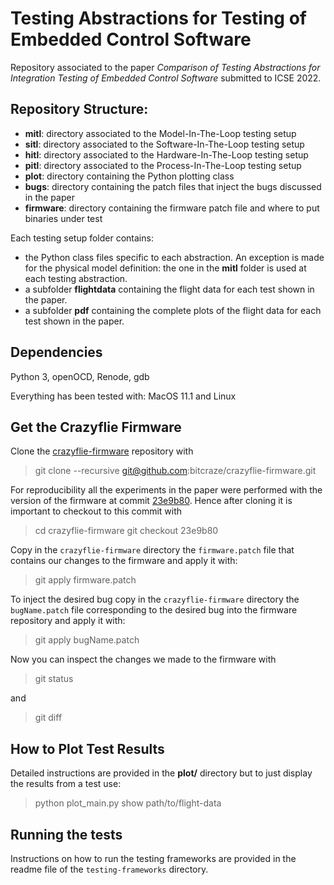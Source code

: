 # Testing Abstractions for Testing of Embedded Control Software

Repository associated to the paper _Comparison of Testing Abstractions for Integration Testing of Embedded Control Software_ submitted to ICSE 2022.

## Repository Structure:

 * **mitl**: directory associated to the Model-In-The-Loop testing setup
 * **sitl**: directory associated to the Software-In-The-Loop testing setup
 * **hitl**: directory associated to the Hardware-In-The-Loop testing setup
 * **pitl**: directory associated to the Process-In-The-Loop testing setup
 * **plot**: directory containing the Python plotting class
 * **bugs**: directory containing the patch files that inject the bugs discussed in the paper
 * **firmware**: directory containing the firmware patch file and where to put binaries under test

Each testing setup folder contains:

 * the Python class files specific to each abstraction. An exception is made for the physical model definition: the one in the **mitl** folder is used at each testing abstraction.
 * a subfolder **flightdata** containing the flight data for each test shown in the paper.
 * a subfolder **pdf** containing the complete plots of the flight data for each test shown in the paper.

## Dependencies

Python 3, openOCD, Renode, gdb

Everything has been tested with: MacOS 11.1 and Linux

## Get the Crazyflie Firmware 
Clone the [crazyflie-firmware](https://github.com/bitcraze/crazyflie-firmware) repository with

> git clone --recursive git@github.com:bitcraze/crazyflie-firmware.git

For reproducibility all the experiments in the paper were performed with the version of the firmware at commit [23e9b80](https://github.com/bitcraze/crazyflie-firmware/commit/23e9b80caa9137d2953ae6dce57507fda1b05a8c).
Hence after cloning it is important to checkout to this commit with

> cd crazyflie-firmware
> git checkout 23e9b80

Copy in the `crazyflie-firmware` directory the `firmware.patch` file that contains our changes to the firmware and apply it with:

> git apply firmware.patch

To inject the desired bug copy in the `crazyflie-firmware` directory the `bugName.patch` file corresponding to the desired bug into the firmware repository and apply it with:

> git apply bugName.patch

Now you can inspect the changes we made to the firmware with

> git status

and 

> git diff

## How to Plot Test Results 

Detailed instructions are provided in the **plot/** directory but to just display the results from a test use:

> python plot_main.py show path/to/flight-data

## Running the tests

Instructions on how to run the testing frameworks are provided in the readme file of the `testing-frameworks` directory.

